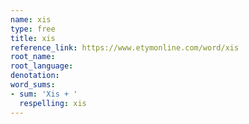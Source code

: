 ```yaml
---
name: xis
type: free
title: xis
reference_link: https://www.etymonline.com/word/xis
root_name: 
root_language: 
denotation: 
word_sums:
- sum: 'Xis + '
  respelling: xis
---
```

